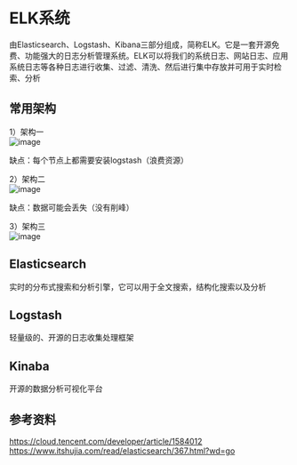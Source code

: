 # ELK系统
由Elasticsearch、Logstash、Kibana三部分组成，简称ELK。它是一套开源免费、功能强大的日志分析管理系统。ELK可以将我们的系统日志、网站日志、应用系统日志等各种日志进行收集、过滤、清洗、然后进行集中存放并可用于实时检索、分析  

## 常用架构
1）架构一  
![image](https://github.com/user-attachments/assets/1fcdbefc-78db-456d-af0c-5072628a184c)

缺点：每个节点上都需要安装logstash（浪费资源）  

2）架构二  
![image](https://github.com/user-attachments/assets/82525dcb-97cb-40aa-a32c-8d3e24172806)

缺点：数据可能会丢失（没有削峰）  

3）架构三  
![image](https://github.com/user-attachments/assets/ae957905-3242-4871-8bfe-7dee3622bee8)


## Elasticsearch
实时的分布式搜索和分析引擎，它可以用于全文搜索，结构化搜索以及分析    

## Logstash
轻量级的、开源的日志收集处理框架  

## Kinaba
开源的数据分析可视化平台  

## 参考资料
https://cloud.tencent.com/developer/article/1584012  
https://www.itshujia.com/read/elasticsearch/367.html?wd=go  


